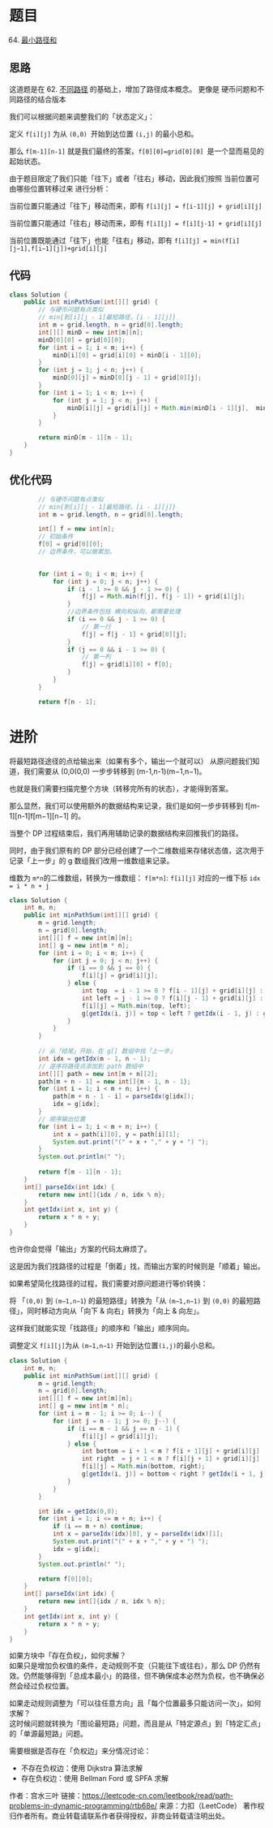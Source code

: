 # 题目
64. [最小路径和](https://leetcode-cn.com/problems/minimum-path-sum/)

## 思路
这道题是在 62. [不同路径](https://leetcode-cn.com/problems/unique-paths/) 的基础上，增加了路径成本概念。
更像是 硬币问题和不同路径的结合版本

我们可以根据问题来调整我们的「状态定义」：

定义 `f[i][j]` 为从 `(0,0) `开始到达位置 `(i,j)` 的最小总和。

那么 `f[m-1][n-1]` 就是我们最终的答案，`f[0][0]=grid[0][0] `是一个显而易见的起始状态。

由于题目限定了我们只能「往下」或者「往右」移动，因此我们按照 当前位置可由哪些位置转移过来 进行分析：

当前位置只能通过「往下」移动而来，即有 `f[i][j] = f[i-1][j] + grid[i][j]`

当前位置只能通过「往右」移动而来，即有 `f[i][j] = f[i][j-1] + grid[i][j]`

当前位置既能通过「往下」也能「往右」移动，即有 `f[i][j] = min(f[i][j−1],f[i−1][j])+grid[i][j]`


## 代码

```java
class Solution {
    public int minPathSum(int[][] grid) {
        // 与硬币问题有点类似
        // min{到[i][j - 1]最短路径，[i - 1][j]}
        int m = grid.length, n = grid[0].length;
        int[][] minD = new int[m][n];
        minD[0][0] = grid[0][0];
        for (int i = 1; i < m; i++) {
            minD[i][0] = grid[i][0] + minD[i - 1][0];
        }
        for (int j = 1; j < n; j++) {
            minD[0][j] = minD[0][j - 1] + grid[0][j];
        }
        for (int i = 1; i < m; i++) {
            for (int j = 1; j < n; j++) {
                minD[i][j] = grid[i][j] + Math.min(minD[i - 1][j],  minD[i][j - 1]);
            }
        }

        return minD[m - 1][n - 1];
    }
}
```

## 优化代码

```java
        // 与硬币问题有点类似
        // min{到[i][j - 1]最短路径，[i - 1][j]}
        int m = grid.length, n = grid[0].length;

        int[] f = new int[n];
        // 初始条件
        f[0] = grid[0][0];
        // 边界条件，可以做累加，

        
        for (int i = 0; i < m; i++) {
            for (int j = 0; j < n; j++) {
                if (i - 1 >= 0 && j - 1 >= 0) {
                    f[j] = Math.min(f[j], f[j - 1]) + grid[i][j];
                } 
                //边界条件包括 横向和纵向，都需要处理
                if (i == 0 && j - 1 >= 0) {
                    // 第一行
                    f[j] = f[j - 1] + grid[0][j];
                }
                if (j == 0 && i - 1 >= 0) {
                    // 第一列
                    f[j] = grid[i][0] + f[0];
                }
            }
        }

        return f[n - 1];
```



# 进阶
将最短路径途径的点给输出来（如果有多个，输出一个就可以）
从原问题我们知道，我们需要从 (0,0(0,0) 一步步转移到 (m-1,n-1)(m−1,n−1)。

也就是我们需要扫描完整个方块（转移完所有的状态），才能得到答案。

那么显然，我们可以使用额外的数据结构来记录，我们是如何一步步转移到 f[m-1][n-1]f[m−1][n−1] 的。

当整个 DP 过程结束后，我们再用辅助记录的数据结构来回推我们的路径。

同时，由于我们原有的 DP 部分已经创建了一个二维数组来存储状态值，这次用于记录「上一步」的 g 数组我们改用一维数组来记录。

维数为 `m*n`的二维数组，转换为一维数组：
`f[m*n]`: `f[i][j]` 对应的一维下标 `idx = i * n + j`

```java
class Solution {
    int m, n;
    public int minPathSum(int[][] grid) {        
        m = grid.length;
        n = grid[0].length;
        int[][] f = new int[m][n];
        int[] g = new int[m * n];
        for (int i = 0; i < m; i++) {
            for (int j = 0; j < n; j++) {
                if (i == 0 && j == 0) {
                    f[i][j] = grid[i][j];
                } else {
                    int top  = i - 1 >= 0 ? f[i - 1][j] + grid[i][j] : Integer.MAX_VALUE;
                    int left = j - 1 >= 0 ? f[i][j - 1] + grid[i][j] : Integer.MAX_VALUE;
                    f[i][j] = Math.min(top, left);
                    g[getIdx(i, j)] = top < left ? getIdx(i - 1, j) : getIdx(i, j - 1);
                }
            }
        }
        
        // 从「结尾」开始，在 g[] 数组中找「上一步」
        int idx = getIdx(m - 1, n - 1);
        // 逆序将路径点添加到 path 数组中
        int[][] path = new int[m + n][2];
        path[m + n - 1] = new int[]{m - 1, n - 1};
        for (int i = 1; i < m + n; i++) {
            path[m + n - 1 - i] = parseIdx(g[idx]);
            idx = g[idx];
        }
        // 顺序输出位置
        for (int i = 1; i < m + n; i++) {
            int x = path[i][0], y = path[i][1];
            System.out.print("(" + x + "," + y + ") ");
        }
        System.out.println(" ");
        
        return f[m - 1][n - 1];
    }
    int[] parseIdx(int idx) {
        return new int[]{idx / n, idx % n};
    }
    int getIdx(int x, int y) {
        return x * n + y;
    }
}

```

也许你会觉得「输出」方案的代码太麻烦了。

这是因为我们找路径的过程是「倒着」找，而输出方案的时候则是「顺着」输出。

如果希望简化找路径的过程，我们需要对原问题进行等价转换：

将 「`(0,0)` 到 `(m−1,n−1`) 的最短路径」转换为「从 `(m−1,n−1)` 到 `(0,0)` 的最短路径」，同时移动方向从「向下 & 向右」转换为「向上 & 向左」。

这样我们就能实现「找路径」的顺序和「输出」顺序同向。

调整定义 `f[i][j]`为从 `(m−1,n−1)` 开始到达位置`(i,j)`的最小总和。

```java
class Solution {
    int m, n;
    public int minPathSum(int[][] grid) {        
        m = grid.length;
        n = grid[0].length;
        int[][] f = new int[m][n];
        int[] g = new int[m * n];
        for (int i = m - 1; i >= 0; i--) {
            for (int j = n - 1; j >= 0; j--) {
                if (i == m - 1 && j == n - 1) {
                    f[i][j] = grid[i][j];
                } else {
                    int bottom = i + 1 < m ? f[i + 1][j] + grid[i][j] : Integer.MAX_VALUE;
                    int right  = j + 1 < n ? f[i][j + 1] + grid[i][j] : Integer.MAX_VALUE; 
                    f[i][j] = Math.min(bottom, right);
                    g[getIdx(i, j)] = bottom < right ? getIdx(i + 1, j) : getIdx(i, j + 1);
                }
            }
        }

        int idx = getIdx(0,0);
        for (int i = 1; i <= m + n; i++) {
            if (i == m + n) continue;
            int x = parseIdx(idx)[0], y = parseIdx(idx)[1];
            System.out.print("(" + x + "," + y + ") ");
            idx = g[idx];
        }
        System.out.println(" ");

        return f[0][0];
    }
    int[] parseIdx(int idx) {
        return new int[]{idx / n, idx % n};
    }
    int getIdx(int x, int y) {
        return x * n + y;
    }
}

```


如果方块中「存在负权」，如何求解？ <br/>
如果只是增加负权值的条件，走动规则不变（只能往下或往右），那么 DP 仍然有效。仍然能够得到「总成本最小」的路径，但不确保成本必然为负权，也不确保必然会经过负权位置。 <br/>

如果走动规则调整为「可以往任意方向」且「每个位置最多只能访问一次」，如何求解？ <br/>
这时候问题就转换为「图论最短路」问题，而且是从「特定源点」到「特定汇点」的「单源最短路」问题。 <br/>

需要根据是否存在「负权边」来分情况讨论：

- 不存在负权边：使用 Dijkstra 算法求解
- 存在负权边：使用 Bellman Ford 或 SPFA 求解





作者：宫水三叶
链接：https://leetcode-cn.com/leetbook/read/path-problems-in-dynamic-programming/rtb68e/
来源：力扣（LeetCode）
著作权归作者所有。商业转载请联系作者获得授权，非商业转载请注明出处。

